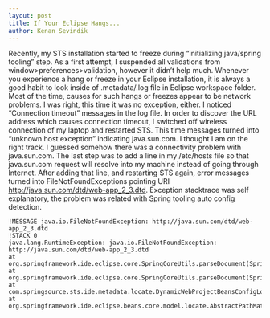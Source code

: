 ```yaml
---
layout: post
title: If Your Eclipse Hangs...
author: Kenan Sevindik
---
```


Recently, my STS installation started to freeze during “initializing java/spring tooling” step. As a first attempt, I 
suspended all validations from window>preferences>validation, however it didn’t help much. Whenever you experience a hang 
or freeze in your Eclipse installation, it is always a good habit to look inside of .metadata/.log file in Eclipse 
workspace folder. Most of the time, causes for such hangs or freezes appear to be network problems. I was right, this 
time it was no exception, either. I noticed “Connection timeout” messages in the log file. In order to discover the URL 
address which causes connection timeout, I switched off wireless connection of my laptop and restarted STS. This time 
messages turned into “unknown host exception” indicating java.sun.com. I thought I am on the right track. I guessed somehow 
there was a connectivity problem with java.sun.com. The last step was to add a line in my /etc/hosts file so that 
java.sun.com request will resolve into my machine instead of going through Internet. After adding that line, and restarting 
STS again, error messages turned into FileNotFoundExceptions pointing URI http://java.sun.com/dtd/web-app_2_3.dtd. 
Exception stacktrace was self explanatory, the problem was related with Spring tooling auto config detection.

```stacktrace
!MESSAGE java.io.FileNotFoundException: http://java.sun.com/dtd/web-app_2_3.dtd
!STACK 0
java.lang.RuntimeException: java.io.FileNotFoundException: http://java.sun.com/dtd/web-app_2_3.dtd
at org.springframework.ide.eclipse.core.SpringCoreUtils.parseDocument(SpringCoreUtils.java:650)
at org.springframework.ide.eclipse.core.SpringCoreUtils.parseDocument(SpringCoreUtils.java:627)
at com.springsource.sts.ide.metadata.locate.DynamicWebProjectBeansConfigLocator.canLocateInProject(DynamicWebProjectBeansConfigLocator.java:239)
at org.springframework.ide.eclipse.beans.core.model.locate.AbstractPathMatchingBeansConfigLocator.locateBeansConfigs(AbstractPathMatchingBeansConfigLocator.java:67)
```

